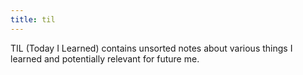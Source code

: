 ```yaml
---
title: til
---
```


TIL (Today I Learned) contains unsorted notes about various things I learned and potentially relevant for future me.
